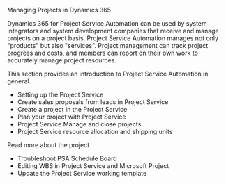 <!-- chepter8 Slider Heading ----------------------------------------------------------------- -->
Managing Projects in Dynamics 365

<!-- Intro -->
Dynamics 365 for Project Service Automation can be used by system integrators and system development companies that receive and manage projects on a project basis. Project Service Automation manages not only "products" but also "services". Project management can track project progress and costs, and members can report on their own work to accurately manage project resources.

This section provides an introduction to Project Service Automation in general.

<!-- Artical Link -->
* Setting up the Project Service
* Create sales proposals from leads in Project Service
* Create a project in the Project Service
* Plan your project with Project Service
* Project Service Manage and close projects
* Project Service resource allocation and shipping units

<!-- Popup Link -->
Read more about the project
* Troubleshoot PSA Schedule Board
* Editing WBS in Project Service and Microsoft Project
* Update the Project Service working template
